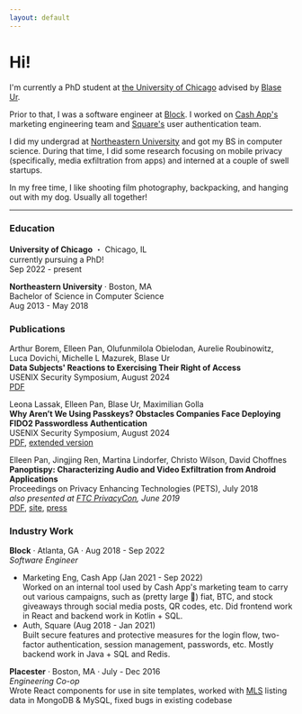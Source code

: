 ```yaml
---
layout: default
---
```

# Hi!

I'm currently a PhD student at [the University of Chicago](https://www.uchicago.edu/) advised by [Blase Ur](https://www.blaseur.com/).   

Prior to that, I was a software engineer at [Block](https://block.xyz/). I worked on [Cash App's](https://cash.app/) marketing engineering team and [Square's](https://squareup.com/us/en) user authentication team.  

I did my undergrad at [Northeastern University](https://www.khoury.northeastern.edu/) and got my BS in computer science. During that time, I did some research focusing on mobile privacy (specifically, media exfiltration from apps) and interned at a couple of swell startups.  

In my free time, I like shooting film photography, backpacking, and hanging out with my dog. Usually all together!  

---

### Education
**University of Chicago** ・ Chicago, IL  
currently pursuing a PhD!   
Sep 2022 - present  
  
**Northeastern University** · Boston, MA  
Bachelor of Science in Computer Science  
Aug 2013 -  May 2018


### Publications
Arthur Borem, Elleen Pan, Olufunmilola Obielodan, Aurelie Roubinowitz, Luca Dovichi, Michelle L Mazurek, Blase Ur  
**Data Subjects' Reactions to Exercising Their Right of Access**  
USENIX Security Symposium, August 2024  
[PDF](/files/borem-datasubjects-2024.pdf)  

Leona Lassak, Elleen Pan, Blase Ur, Maximilian Golla  
**Why Aren’t We Using Passkeys? Obstacles Companies Face Deploying FIDO2 Passwordless Authentication**  
USENIX Security Symposium, August 2024  
[PDF](/files/lassak-fidoobstacles-2024.pdf), [extended version](/files/lassak-fidoobstacles-ext-2024.pdf)  
  
Elleen Pan, Jingjing Ren, Martina Lindorfer, Christo Wilson, David Choffnes  
**Panoptispy: Characterizing Audio and Video Exfiltration from Android Applications**  
Proceedings on Privacy Enhancing Technologies (PETS), July 2018  
*also presented at [FTC PrivacyCon](https://www.ftc.gov/news-events/events-calendar/privacycon-2019), June 2019*  
[PDF](/files/pan-panoptispy-2018.pdf), [site](https://recon.meddle.mobi/panoptispy/index.html), [press](/press)  


### Industry Work
**Block** · Atlanta, GA · Aug 2018 - Sep 2022  
*Software Engineer*   
- Marketing Eng, Cash App (Jan 2021 - Sep 2022)  
Worked on an internal tool used by Cash App's marketing team to carry out various campaigns, such as (pretty large 🤑) fiat, BTC, and stock giveaways through social media posts, QR codes, etc. Did frontend work in React and backend work in Kotlin + SQL.   
- Auth, Square (Aug 2018 - Jan 2021)  
Built secure features and protective measures for the login flow, two-factor authentication, session management, passwords, etc. Mostly backend work in Java + SQL and Redis.

**Placester** · Boston, MA · July - Dec 2016  
*Engineering Co-op*  
Wrote React components for use in site templates, worked with [MLS](https://en.wikipedia.org/wiki/Multiple_listing_service) listing data in MongoDB & MySQL, fixed bugs in existing codebase  
